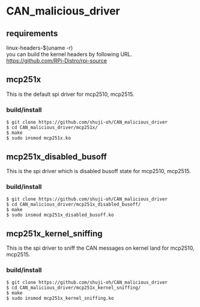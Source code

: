 # CAN_malicious_driver

## requirements
linux-headers-$(uname -r)  
you can build the kernel headers by following URL.  
https://github.com/RPi-Distro/rpi-source  

## mcp251x
This is the default spi driver for mcp2510, mcp2515.

### build/install
```
$ git clone https://github.com/shuji-oh/CAN_malicious_driver  
$ cd CAN_malicious_driver/mcp251x/  
$ make  
$ sudo insmod mcp251x.ko
```

## mcp251x_disabled_busoff
This is the spi driver which is disabled busoff state for mcp2510, mcp2515.

### build/install
```
$ git clone https://github.com/shuji-oh/CAN_malicious_driver  
$ cd CAN_malicious_driver/mcp251x_disabled_busoff/  
$ make  
$ sudo insmod mcp251x_disabled_busoff.ko
```

## mcp251x_kernel_sniffing
This is the spi driver to sniff the CAN messages on kernel land for mcp2510, mcp2515.

### build/install
```
$ git clone https://github.com/shuji-oh/CAN_malicious_driver  
$ cd CAN_malicious_driver/mcp251x_kernel_sniffing/  
$ make  
$ sudo insmod mcp251x_kernel_sniffing.ko
```
